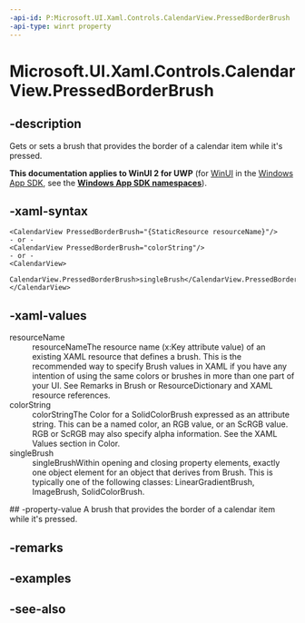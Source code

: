 ```yaml
---
-api-id: P:Microsoft.UI.Xaml.Controls.CalendarView.PressedBorderBrush
-api-type: winrt property
---
```


<!-- Property syntax
public Windows.UI.Xaml.Media.Brush PressedBorderBrush { get;  set; }
-->

# Microsoft.UI.Xaml.Controls.CalendarView.PressedBorderBrush

## -description
Gets or sets a brush that provides the border of a calendar item while it's pressed.

**This documentation applies to WinUI 2 for UWP** (for [WinUI](/windows/apps/winui/winui3/) in the [Windows App SDK](/windows/apps/windows-app-sdk/), see the **[Windows App SDK namespaces](/windows/windows-app-sdk/api/winrt/)**).

## -xaml-syntax
```xaml
<CalendarView PressedBorderBrush="{StaticResource resourceName}"/>
- or -
<CalendarView PressedBorderBrush="colorString"/>
- or -
<CalendarView>
  CalendarView.PressedBorderBrush>singleBrush</CalendarView.PressedBorderBrush>
</CalendarView>

```


## -xaml-values
<dl><dt>resourceName</dt><dd>resourceNameThe resource name (x:Key attribute value) of an existing XAML resource that defines a brush. This is the recommended way to specify Brush values in XAML if you have any intention of using the same colors or brushes in more than one part of your UI. See Remarks in Brush or ResourceDictionary and XAML resource references.</dd>
<dt>colorString</dt><dd>colorStringThe Color for a SolidColorBrush expressed as an attribute string. This can be a named color, an RGB value, or an ScRGB value. RGB or ScRGB may also specify alpha information. See the XAML Values section in Color.</dd>
<dt>singleBrush</dt><dd>singleBrushWithin opening and closing property elements, exactly one object element for an object that derives from Brush. This is typically one of the following classes: LinearGradientBrush, ImageBrush, SolidColorBrush.</dd>
</dl>
## -property-value
A brush that provides the border of a calendar item while it's pressed.

## -remarks

## -examples

## -see-also
